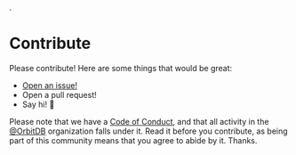 .
# Contribute

Please contribute! Here are some things that would be great:

- [Open an issue!](https://github.com/orbitdb/orbit-db-pubsub/issues/new)
- Open a pull request!
- Say hi! :wave:

Please note that we have a [Code of Conduct](CODE_OF_CONDUCT.md), and that all activity in the [@OrbitDB](https://github.com/orbitdb) organization falls under it. Read it before you contribute, as being part of this community means that you agree to abide by it. Thanks.

